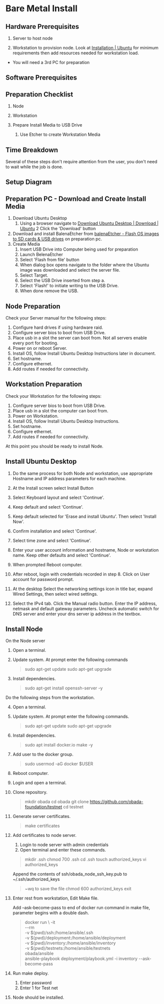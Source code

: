
# Bare Metal Install

## Hardware Prerequisites

1.  Server to host node

2. Workstation to provision node.  Look at [Installation | Ubuntu](https://ubuntu.com/server/docs/installation) for minimum requirements then add resources needed for workstation load.

* You will need a 3rd PC for preparation

## Software Prerequisites

## Preparation Checklist

1. Node

2. Workstation

3. Prepare Install Media to USB Drive
    1. Use Etcher to create Workstation Media
  
## Time Breakdown

Several of these steps don't require attention from the user, you don't need to wait while the job is done.

## Setup Diagram

## Preparation PC - Download and Create Install Media

1. Download Ubuntu Desktop
    1. Using a browser navigate to [Download Ubuntu Desktop | Download | Ubuntu](https://ubuntu.com/download/desktop)
    2 Click the 'Download' button
2. Download and install BalenaEtcher from [balenaEtcher - Flash OS images to SD cards & USB drives](https://www.balena.io/etcher/) on preparation pc.
3. Create Media
    1. Insert USB Drive into Computer being used for preparation
    2. Launch BelenaEtcher
    3. Select 'Flash from file' button
    4. When dialog box opens navigate to the folder where the Ubuntu image was downloaded and select the server file.
    5. Select Target.
    6. Select the USB Drive inserted from step a.
    7. Select 'Flash!' to initiate writing to the USB Drive.
    8. When done remove the USB.

## Node Preparation

Check your Server manual for the following steps:

1. Configure hard drives if using hardware raid.
2. Configure server bios to boot from USB Drive.
3. Place usb in a slot the server can boot from.  Not all servers enable every port for booting.
4. Power on or reboot Server.
5. Install OS, follow Install Ubuntu Desktop Instructions later in document.
6. Set hostname.
7. Configure ethernet.
8. Add routes if needed for connectivity.

## Workstation Preparation

Check your Workstation for the following steps:

1. Configure server bios to boot from USB Drive.
2. Place usb in a slot the computer can boot from.  
3. Power on Workstation.
4. Install OS, follow Install Ubuntu Desktop Instructions.
5. Set hostname.
6. Configure ethernet.
7. Add routes if needed for connectivity.

At this point you should be ready to install Node.

## Install Ubuntu Desktop

1. Do the same process for both Node and workstation, use appropriate Hostname and IP address parameters for each machine. 
2. At the Install screen select Install Button

3. Select Keyboard layout and select 'Continue'.

4. Keep default and select 'Continue'.

5. Keep default selected for 'Erase and install Ubuntu'. Then select 'Install Now'.

6. Confirm installation and select 'Continue'.

7. Select time zone and select 'Continue'.

8. Enter your user account information and hostname, Node or workstation name. Keep other defaults and select 'Continue'.

9. When prompted Reboot computer.

10. After reboot, login with credentials recorded in step 8.  Click on User account for password prompt.

11. At the desktop Select the networking settings icon in title bar, expand Wired Settings, then select wired settings.

12. Select the IPv4 tab.  Click the Manual radio button.  Enter the IP address, netmask and default gateway parameters.  Uncheck automatic switch for DNS server and enter your dns server ip address in the textbox.

## Install Node

On the Node server 
    
1. Open a terminal.
2. Update system.  At prompt enter the following commands

    > sudo apt-get update
    > sudo apt-get upgrade

3. Install dependencies.

    > sudo apt-get install openssh-server -y

Do the following steps from the workstation.

4. Open a terminal.
5. Update system.  At prompt enter the following commands.

    > sudo apt-get update
    > sudo apt-get upgrade

6. Install dependencies.

    > sudo apt install docker.io make -y

7. Add user to the docker group.

    > sudo usermod -aG docker $USER

8. Reboot computer.

9. Login and open a terminal.

10. Clone repository.

    > mkdir obada
    > cd obada
    > git clone https://github.com/obada-foundation/testnet
    > cd testnet

11. Generate server certificates.

    > make certificates

12. Add certificates to node server.
    1. Login to node server with admin credentials
    2. Open terminal and enter these commands.
  
    > mkdir .ssh
    > chmod 700 .ssh
    > cd .ssh
    > touch authorized_keys
    > vi authorized_keys

    Append the contents of ssh/obada_node_ssh_key.pub to ~/.ssh/authorized_keys

    > ~wq to save the file
    > chmod 600 authorized_keys
    > exit

13. Enter rest from workstation, Edit Make file.

    Add –ask-become-pass to end of docker run command in make file, parameter begins with a double dash.
  
    > docker run \ 
    > -it \
    > --rm \
    > -v $(pwd)/ssh:/home/ansible/.ssh \
    > -v $(pwd)/deployment:/home/ansible/deployment \
    > -v $(pwd)/inventory:/home/ansible/inventory \
    > -v $(pwd)/testnets:/home/ansible/testnets \
    > obada/ansible \
    > ansible-playbook deployment/playbook.yml -i inventory --ask-become-pass

14. Run make deploy.
    1. Enter password 
    2. Enter 1 for Test net
15. Node should be installed.



